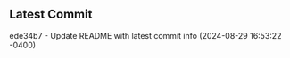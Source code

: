 
## Latest Commit
ede34b7 - Update README with latest commit info (2024-08-29 16:53:22 -0400) <Yunxi-Zhou>
